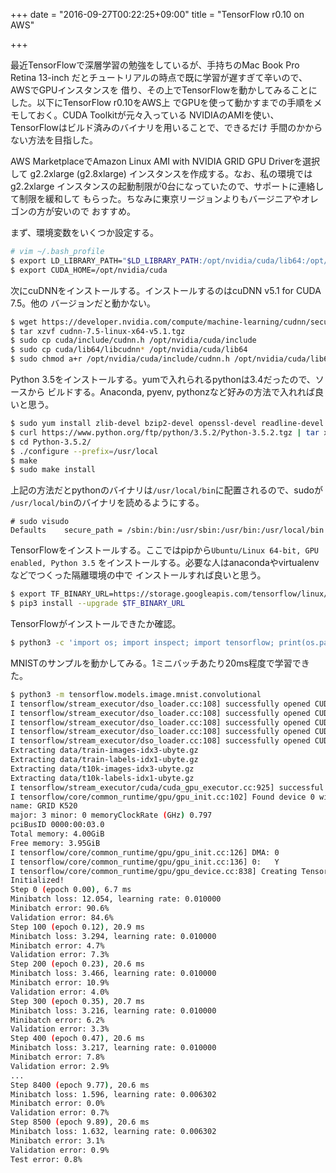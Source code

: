 +++
date = "2016-09-27T00:22:25+09:00"
title = "TensorFlow r0.10 on AWS"

+++

最近TensorFlowで深層学習の勉強をしているが、手持ちのMac Book Pro Retina 13-inch
だとチュートリアルの時点で既に学習が遅すぎて辛いので、AWSでGPUインスタンスを
借り、その上でTensorFlowを動かしてみることにした。以下にTensorFlow r0.10をAWS上
でGPUを使って動かすまでの手順をメモしておく。CUDA Toolkitが元々入っている
NVIDIAのAMIを使い、TensorFlowはビルド済みのバイナリを用いることで、できるだけ
手間のかからない方法を目指した。

AWS MarketplaceでAmazon Linux AMI with NVIDIA GRID GPU Driverを選択して
g2.2xlarge (g2.8xlarge) インスタンスを作成する。なお、私の環境ではg2.2xlarge
インスタンスの起動制限が0台になっていたので、サポートに連絡して制限を緩和して
もらった。ちなみに東京リージョンよりもバージニアやオレゴンの方が安いので
おすすめ。

<!--more-->

まず、環境変数をいくつか設定する。

```bash
# vim ~/.bash_profile
$ export LD_LIBRARY_PATH="$LD_LIBRARY_PATH:/opt/nvidia/cuda/lib64:/opt/nvidia/cuda/extras/CUPTI/lib64"
$ export CUDA_HOME=/opt/nvidia/cuda
```

次にcuDNNをインストールする。インストールするのはcuDNN v5.1 for CUDA 7.5。他の
バージョンだと動かない。

```bash
$ wget https://developer.nvidia.com/compute/machine-learning/cudnn/secure/v5.1/prod/7.5/cudnn-7.5-linux-x64-v5.1-tgz
$ tar xzvf cudnn-7.5-linux-x64-v5.1.tgz
$ sudo cp cuda/include/cudnn.h /opt/nvidia/cuda/include
$ sudo cp cuda/lib64/libcudnn* /opt/nvidia/cuda/lib64
$ sudo chmod a+r /opt/nvidia/cuda/include/cudnn.h /opt/nvidia/cuda/lib64/libcudnn*
```

Python 3.5をインストールする。yumで入れられるpythonは3.4だったので、ソースから
ビルドする。Anaconda, pyenv, pythonzなど好みの方法で入れれば良いと思う。

```bash
$ sudo yum install zlib-devel bzip2-devel openssl-devel readline-devel ncurses-devel sqlite-devel gdbm-devel db4-devel expat-devel libpcap-devel xz-devel pcre-devel
$ curl https://www.python.org/ftp/python/3.5.2/Python-3.5.2.tgz | tar xzvf -
$ cd Python-3.5.2/
$ ./configure --prefix=/usr/local
$ make
$ sudo make install
```

上記の方法だとpythonのバイナリは`/usr/local/bin`に配置されるので、sudoが
`/usr/local/bin`のバイナリを読めるようにする。

```
# sudo visudo
Defaults    secure_path = /sbin:/bin:/usr/sbin:/usr/bin:/usr/local/bin
```

TensorFlowをインストールする。ここではpipから`Ubuntu/Linux 64-bit, GPU enabled, Python 3.5`
をインストールする。必要な人はanacondaやvirtualenvなどでつくった隔離環境の中で
インストールすれば良いと思う。

```bash
$ export TF_BINARY_URL=https://storage.googleapis.com/tensorflow/linux/gpu/tensorflow-0.10.0-cp35-cp35m-linux_x86_64.whl
$ pip3 install --upgrade $TF_BINARY_URL
```

TensorFlowがインストールできたか確認。

```bash
$ python3 -c 'import os; import inspect; import tensorflow; print(os.path.dirname(inspect.getfile(tensorflow)))'''
```

MNISTのサンプルを動かしてみる。1ミニバッチあたり20ms程度で学習できた。

```bash
$ python3 -m tensorflow.models.image.mnist.convolutional
I tensorflow/stream_executor/dso_loader.cc:108] successfully opened CUDA library libcublas.so locally
I tensorflow/stream_executor/dso_loader.cc:108] successfully opened CUDA library libcudnn.so locally
I tensorflow/stream_executor/dso_loader.cc:108] successfully opened CUDA library libcufft.so locally
I tensorflow/stream_executor/dso_loader.cc:108] successfully opened CUDA library libcuda.so.1 locally
I tensorflow/stream_executor/dso_loader.cc:108] successfully opened CUDA library libcurand.so locally
Extracting data/train-images-idx3-ubyte.gz
Extracting data/train-labels-idx1-ubyte.gz
Extracting data/t10k-images-idx3-ubyte.gz
Extracting data/t10k-labels-idx1-ubyte.gz
I tensorflow/stream_executor/cuda/cuda_gpu_executor.cc:925] successful NUMA node read from SysFS had negative value (-1), but there must be at least one NUMA node, so returning NUMA node zero
I tensorflow/core/common_runtime/gpu/gpu_init.cc:102] Found device 0 with properties:
name: GRID K520
major: 3 minor: 0 memoryClockRate (GHz) 0.797
pciBusID 0000:00:03.0
Total memory: 4.00GiB
Free memory: 3.95GiB
I tensorflow/core/common_runtime/gpu/gpu_init.cc:126] DMA: 0
I tensorflow/core/common_runtime/gpu/gpu_init.cc:136] 0:   Y
I tensorflow/core/common_runtime/gpu/gpu_device.cc:838] Creating TensorFlow device (/gpu:0) -> (device: 0, name: GRID K520, pci bus id: 0000:00:03.0)
Initialized!
Step 0 (epoch 0.00), 6.7 ms
Minibatch loss: 12.054, learning rate: 0.010000
Minibatch error: 90.6%
Validation error: 84.6%
Step 100 (epoch 0.12), 20.9 ms
Minibatch loss: 3.294, learning rate: 0.010000
Minibatch error: 4.7%
Validation error: 7.3%
Step 200 (epoch 0.23), 20.6 ms
Minibatch loss: 3.466, learning rate: 0.010000
Minibatch error: 10.9%
Validation error: 4.0%
Step 300 (epoch 0.35), 20.7 ms
Minibatch loss: 3.216, learning rate: 0.010000
Minibatch error: 6.2%
Validation error: 3.3%
Step 400 (epoch 0.47), 20.6 ms
Minibatch loss: 3.217, learning rate: 0.010000
Minibatch error: 7.8%
Validation error: 2.9%
...
Step 8400 (epoch 9.77), 20.6 ms
Minibatch loss: 1.596, learning rate: 0.006302
Minibatch error: 0.0%
Validation error: 0.7%
Step 8500 (epoch 9.89), 20.6 ms
Minibatch loss: 1.632, learning rate: 0.006302
Minibatch error: 3.1%
Validation error: 0.9%
Test error: 0.8%
```
